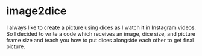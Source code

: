 # image2dice
I always like to create a picture using dices as I watch it in Instagram videos. So I decided to write a code which receives an image, dice size, and picture frame size and teach you how to put dices alongside each other to get final picture.

